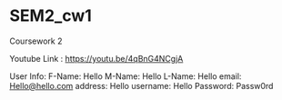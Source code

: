 # SEM2_cw1
Coursework 2

Youtube Link : https://youtu.be/4qBnG4NCgjA

User Info:
F-Name: Hello
M-Name: Hello
L-Name: Hello
email: Hello@hello.com
address: Hello
username: Hello
Password: Passw0rd
